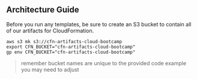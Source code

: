 ## Architecture Guide

Before you run any templates, be sure to create an S3 bucket to contain
all of our artifacts for CloudFormation.

```
aws s3 mk s3://cfn-artifacts-cloud-bootcamp
export CFN_BUCKET="cfn-artifacts-cloud-bootcamp"
gp env CFN_BUCKET="cfn-artifacts-cloud-bootcamp"
```

> remember bucket names are unique to the provided code example you may need to adjust